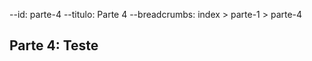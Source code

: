 --id: parte-4
--titulo: Parte 4
--breadcrumbs: index > parte-1 > parte-4

<!--Template: header() -->

<h2 class="ca-pg-title">Parte 4: Teste</h2>

<!--Template: footer() -->